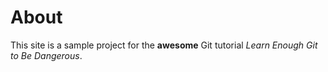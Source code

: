 <!DOCTYPE html>
<html>
	<head>
		<title>About As</title>
	</head>
	<body>
		<h1>About</h1>
		<p>
			This site is a sample project for the <strong>awesome</strong> Git tutorial <em>Learn Enough Git to Be Dangerous</em>.
		</p>
	</body>
</html>